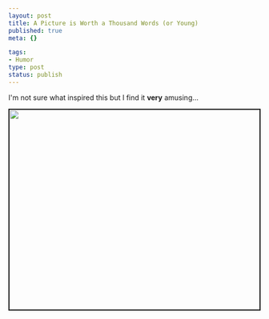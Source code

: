 ```yaml
--- 
layout: post
title: A Picture is Worth a Thousand Words (or Young)
published: true
meta: {}

tags: 
- Humor
type: post
status: publish
---
```

<p>I'm not sure what inspired this but I find it <b>very</b> amusing...</p>
<p>
<img border="2" src="http://www.zhangzhung.net/lj/spacemountain.jpg" width="500" height="400"></p>
